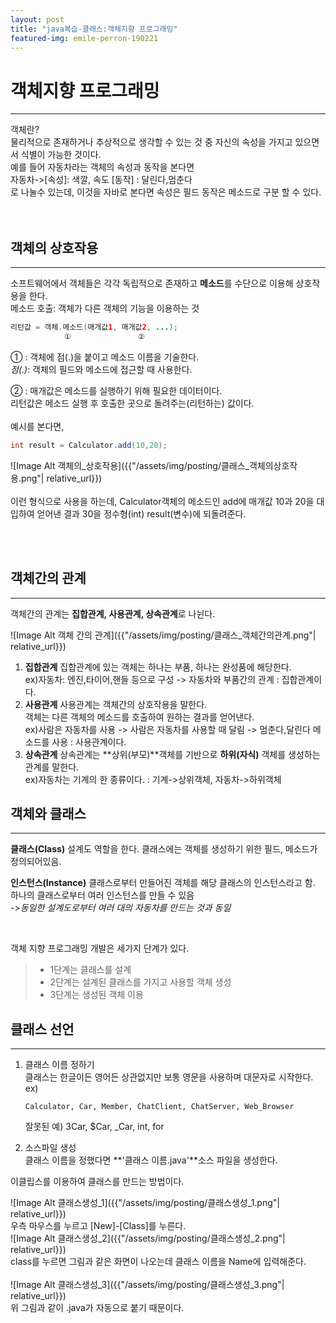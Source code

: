 ```yaml
---
layout: post
title: "java복습-클래스:객체지향 프로그래밍"
featured-img: emile-perron-190221
---
```


# 객체지향 프로그래밍
---
객체란?  
물리적으로 존재하거나 추상적으로 생각할 수 있는 것 중 자신의 속성을 가지고 있으면서 식별이 가능한 것이다.  
예를 들어 자동차라는 객체의 속성과 동작을 본다면  
자동차->[속성]: 색깔, 속도   [동작] : 달린다,멈춘다  
로 나눌수 있는데, 이것을 자바로 본다면 속성은 필드 동작은 메소드로 구분 할 수 있다.  
<br><br>

## 객체의 상호작용
---
소프트웨어에서 객체들은 각각 독립적으로 존재하고 **메소드**를 수단으로 이용해 상호작용을 한다.  
메소드 호출: 객체가 다른 객체의 기능을 이용하는 것  
```java
리턴값 = 객체.메소드(매개값1, 매개값2, ...);  
            ①               ②
```  
① : 객체에 점(.)을 붙이고 메소드 이름을 기술한다.  
        *점(.)*: 객체의 필드와 메소드에 접근할 때 사용한다.  

② : 매개값은 메소드를 실행하기 위해 필요한 데이터이다.  
    리턴값은 메소드 실행 후 호출한 곳으로 돌려주는(리턴하는) 값이다.  
<br>
예시를 본다면,  

```java
int result = Calculator.add(10,20);
```  
![Image Alt 객체의_상호작용]({{"/assets/img/posting/클래스_객체의상호작용.png"| relative_url}})  
<br>
이런 형식으로 사용을 하는데, Calculator객체의 메소드인 add에 매개값 10과 20을 대입하여 얻어낸 결과 30을 정수형(int) result(변수)에 되돌려준다.  

<br>
<br>

## 객체간의 관계
---
객체간의 관계는 **집합관계, 사용관계, 상속관계**로 나뉜다.  

![Image Alt 객체 간의 관계]({{"/assets/img/posting/클래스_객체간의관계.png"| relative_url}})  

1. **집합관계**
    집합관계에 있는 객체는 하나는 부품, 하나는 완성품에 해당한다.  
    ex)자동차: 엔진,타이어,핸들 등으로 구성 -> 자동차와 부품간의 관계 : 집합관계이다.
1. **사용관계**
    사용관계는 객체간의 상호작용을 말한다.  
    객체는 다른 객체의 메소드를 호출하여 원하는 결과를 얻어낸다.  
    ex)사람은 자동차를 사용 -> 사람은 자동차를 사용할 때 달림 -> 멈춘다,달린다 메소드를 사용 : 사용관계이다.  
1. **상속관계**
    상속관계는 **상위(부모)**객체를 기반으로 **하위(자식)** 객체를 생성하는 관계를 말한다.  
    ex)자동차는 기계의 한 종류이다. : 기계->상위객체, 자동차->하위객체

## 객체와 클래스
---
**클래스(Class)**
    설계도 역할을 한다. 클래스에는 객체를 생성하기 위한 필드, 메소드가 정의되어있음.  

**인스턴스(Instance)**
    클래스로부터 만들어진 객체를 해당 클래스의 인스턴스라고 함.  
    하나의 클래스로부터 여러 인스턴스를 만들 수 있음  
    ->*동일한 설계도로부터 여러 대의 자동차를 만드는 것과 동일*

<br>

객체 지향 프로그래밍 개발은 세가지 단계가 있다.
> * 1단계는 클래스를 설계
> * 2단계는 설계된 클래스를 가지고 사용할 객체 생성
> * 3단계는 생성된 객체 이용 

## 클래스 선언
---
1. 클래스 이름 정하기  
    클래스는 한글이든 영어든 상관없지만 보통 영문을 사용하며 대문자로 시작한다.  
    ex) 
    ```
    Calculator, Car, Member, ChatClient, ChatServer, Web_Browser
    ```  
    잘못된 예) 3Car, $Car, _Car, int, for 

1. 소스파일 생성  
    클래스 이름을 정했다면 **'클래스 이름.java'**소스 파일을 생성한다.  

이클립스를 이용하여 클래스를 만드는 방법이다.  

![Image Alt 클래스생성_1]({{"/assets/img/posting/클래스생성_1.png"| relative_url}})  
우측 마우스를 누르고 [New]-[Class]를 누른다.
<br>
![Image Alt 클래스생성_2]({{"/assets/img/posting/클래스생성_2.png"| relative_url}})  
class를 누르면 그림과 같은 화면이 나오는데 클래스 이름을 Name에 입력해준다.  
<br>
![Image Alt 클래스생성_3]({{"/assets/img/posting/클래스생성_3.png"| relative_url}})  
위 그림과 같이 .java가 자동으로 붙기 때문이다.  




